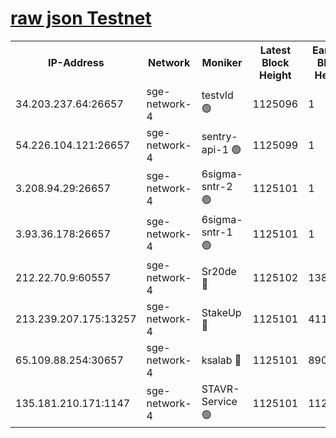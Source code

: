 
[raw json Testnet](https://rpc-check.sget.stavr.tech/sget/rpc-sget-result.json)
=


<table><tr><th>IP-Address</th><th>Network</th><th>Moniker</th><th>Latest Block Height</th><th>Earliest Block Height</th><th>Catching Up</th><th>Tx Index</th><th>Voting Power</th><th>Scan Time</th></tr><tr><td>34.203.237.64:26657</td><td>sge-network-4</td><td>testvld 🟢</td><td>1125096</td><td>1</td><td>False</td><td>on</td><td>0</td><td>2024-01-16T05:55:14.223416063UTC</td></tr><tr><td>54.226.104.121:26657</td><td>sge-network-4</td><td>sentry-api-1 🟢</td><td>1125099</td><td>1</td><td>False</td><td>on</td><td>0</td><td>2024-01-16T05:55:29.149745008UTC</td></tr><tr><td>3.208.94.29:26657</td><td>sge-network-4</td><td>6sigma-sntr-2 🟢</td><td>1125101</td><td>1</td><td>False</td><td>on</td><td>0</td><td>2024-01-16T05:55:38.660936444UTC</td></tr><tr><td>3.93.36.178:26657</td><td>sge-network-4</td><td>6sigma-sntr-1 🟢</td><td>1125101</td><td>1</td><td>False</td><td>on</td><td>0</td><td>2024-01-16T05:55:41.359502049UTC</td></tr><tr><td>212.22.70.9:60557</td><td>sge-network-4</td><td>Sr20de 🔴</td><td>1125102</td><td>138001</td><td>False</td><td>on</td><td>104</td><td>2024-01-16T05:55:44.275689646UTC</td></tr><tr><td>213.239.207.175:13257</td><td>sge-network-4</td><td>StakeUp 🔴</td><td>1125101</td><td>411001</td><td>False</td><td>off</td><td>100</td><td>2024-01-16T05:55:37.617920609UTC</td></tr><tr><td>65.109.88.254:30657</td><td>sge-network-4</td><td>ksalab 🔴</td><td>1125101</td><td>890001</td><td>False</td><td>off</td><td>938</td><td>2024-01-16T05:55:41.788953749UTC</td></tr><tr><td>135.181.210.171:1147</td><td>sge-network-4</td><td>STAVR-Service 🟢</td><td>1125101</td><td>1123001</td><td>False</td><td>on</td><td>0</td><td>2024-01-16T05:55:37.963055963UTC</td></tr></table>
